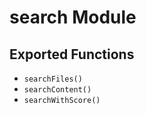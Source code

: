 # search Module

## Exported Functions

- `searchFiles()`
- `searchContent()`
- `searchWithScore()`
